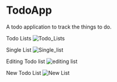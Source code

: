 # TodoApp
A todo application to track the things to do.


Todo Lists
![Todo_Lists](https://github.com/Atul-Ranjan-Scaler/TodoApp/assets/138489920/1e44fed0-5097-48ce-9120-c7d2b093336b)


Single List
![Single_list](https://github.com/Atul-Ranjan-Scaler/TodoApp/assets/138489920/73f02cbd-0d45-4eac-b839-c9cc3687fc9a)


Editing Todo list
![editing list](https://github.com/Atul-Ranjan-Scaler/TodoApp/assets/138489920/2fb06038-3134-4912-a28c-ad31be4c14cd)


New Todo List
![New List](https://github.com/Atul-Ranjan-Scaler/TodoApp/assets/138489920/349cd6da-044d-417f-87b5-f2d75f3ad39d)
